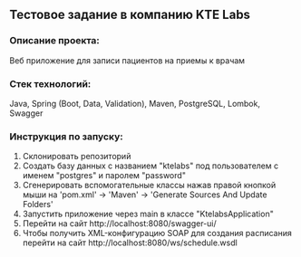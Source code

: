 ## Тестовое задание в компанию KTE Labs
### Описание проекта:
Веб приложение для записи пациентов на приемы к врачам

### Стек технологий:
Java, Spring (Boot, Data, Validation), Maven, PostgreSQL, Lombok, Swagger

### Инструкция по запуску:
1) Склонировать репозиторий
2) Создать базу данных с названием "ktelabs" под пользователем с именем "postgres" и паролем "password"
3) Сгенерировать вспомогательные классы нажав правой кнопкой мыши на 'pom.xml' -> 'Maven' -> 'Generate Sources And Update Folders'
4) Запустить приложение через main в классе "KtelabsApplication"
5) Перейти на сайт http://localhost:8080/swagger-ui/
6) Чтобы получить XML-конфигурацию SOAP для создания расписания перейти на сайт http://localhost:8080/ws/schedule.wsdl
